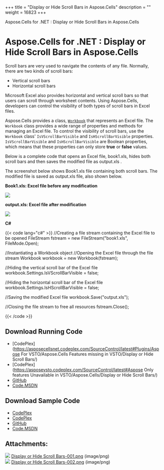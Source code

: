 +++
title = "Display or Hide Scroll Bars in Aspose.Cells" 
description = "" 
weight = 16823 
+++

Aspose.Cells for .NET : Display or Hide Scroll Bars in Aspose.Cells  

# Aspose.Cells for .NET : Display or Hide Scroll Bars in Aspose.Cells


Scroll bars are very used to navigate the contents of any file. Normally, there are two kinds of scroll bars:

*   Vertical scroll bars
*   Horizontal scroll bars

Microsoft Excel also provides horizontal and vertical scroll bars so that users can scroll through worksheet contents. Using Aspose.Cells, developers can control the visibility of both types of scroll bars in Excel files.

Aspose.Cells provides a class, [`Workbook`](/pages/createpage.action?spaceKey=cellsnet&title=Aspose.Cells.Workbook+class&linkCreation=true&fromPageId=5020762) that represents an Excel file. The `Workbook` class provides a wide range of properties and methods for managing an Excel file. To control the visibility of scroll bars, use the `Workbook` class' `IsVScrollBarVisible` and `IsHScrollBarVisible` properties. `IsVScrollBarVisible` and `IsHScrollBarVisible` are Boolean properties, which means that these properties can only store **true** or **false** values.

Below is a complete code that opens an Excel file, book1.xls, hides both scroll bars and then saves the modified file as output.xls .

The screenshot below shows Book1.xls file containing both scroll bars. The modified file is saved as output.xls file, also shown below.

**Book1.xls: Excel file before any modification**

![](https://docs2.aspose.com/cells/net/attachments/5020762/5115084.png)

**output.xls: Excel file after modification**

![](https://docs2.aspose.com/cells/net/attachments/5020762/5115070.png)

**C#**

{{< code lang="c#" >}}
//Creating a file stream containing the Excel file to be opened
FileStream fstream = new FileStream("book1.xls", FileMode.Open);

//Instantiating a Workbook object
//Opening the Excel file through the file stream
Workbook workbook = new Workbook(fstream);

//Hiding the vertical scroll bar of the Excel file
workbook.Settings.IsVScrollBarVisible = false;

//Hiding the horizontal scroll bar of the Excel file
workbook.Settings.IsHScrollBarVisible = false;

//Saving the modified Excel file
workbook.Save("output.xls");

//Closing the file stream to free all resources
fstream.Close();
 
{{< /code >}}

## Download Running Code

*   [CodePlex](https://asposecellsnet.codeplex.com/SourceControl/latest#Plugins/Aspose For VSTO/Aspose.Cells Features missing in VSTO/Display or Hide Scroll Bars/)
*   [CodePlex](https://asposevsto.codeplex.com/SourceControl/latest#Aspose Only features Unavailable in VSTO/Aspose.Cells/Display or Hide Scroll Bars/)
*   [GitHub](https://github.com/aspose-cells/Aspose.Cells-for-.NET/tree/master/Plugins/Aspose.Cells%20Vs%20VSTO%20Spreadsheets/Aspose.Cells%20Features%20missing%20in%20VSTO/Display%20or%20Hide%20Scroll%20Bars)
*   [Code.MSDN](https://code.msdn.microsoft.com/Missing-features-in-VSTO-ac9ea836/view/SourceCode#content)

## Download Sample Code

*   [CodePlex](https://asposecellsnet.codeplex.com/releases/view/618484)
*   [CodePlex](https://asposevsto.codeplex.com/releases/view/618289)
*   [GitHub](https://github.com/aspose-cells/Aspose.Cells-for-.NET/releases/tag/MissingFeaturesAsposeCellsForVSTO1.1)
*   [Code.MSDN](https://code.msdn.microsoft.com/Missing-features-in-VSTO-ac9ea836#content)

## Attachments:

![](https://docs2.aspose.com/cells/net/images/icons/bullet_blue.gif) [Display or Hide Scroll Bars-001.png](https://docs2.aspose.com/cells/net/attachments/5020762/5115084.png) (image/png)  
![](https://docs2.aspose.com/cells/net/images/icons/bullet_blue.gif) [Display or Hide Scroll Bars-002.png](https://docs2.aspose.com/cells/net/attachments/5020762/5115070.png) (image/png)  

